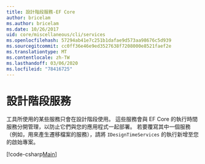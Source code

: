 ```yaml
---
title: 設計階段服務-EF Core
author: bricelam
ms.author: bricelam
ms.date: 10/26/2017
uid: core/miscellaneous/cli/services
ms.openlocfilehash: 57294ab41e7c251b1dafae9d573aa98676c5d939
ms.sourcegitcommit: cc0ff36e46e9ed3527638f7208000e8521faef2e
ms.translationtype: MT
ms.contentlocale: zh-TW
ms.lasthandoff: 03/06/2020
ms.locfileid: "78416725"
---
```

# <a name="design-time-services"></a>設計階段服務

工具所使用的某些服務只會在設計階段使用。 這些服務會與 EF Core 的執行時間服務分開管理，以防止它們與您的應用程式一起部署。 若要覆寫其中一個服務（例如，用來產生遷移檔案的服務），請將 `IDesignTimeServices` 的執行新增至您的啟始專案。

[!code-csharp[Main](../../../../samples/core/Miscellaneous/CommandLine/DesignTimeServices.cs)]
